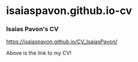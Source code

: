 # isaiaspavon.github.io-cv

### Isaias Pavon's CV

https://isaiaspavon.github.io/CV_IsaiasPavon/

Above is the link to my CV!